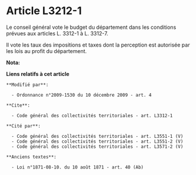 # Article L3212-1

Le conseil général vote le budget du département dans les conditions prévues aux articles L. 3312-1 à L. 3312-7. 

Il vote les taux des impositions et taxes dont la perception est autorisée par les lois au profit du département.

**Nota:**



**Liens relatifs à cet article**

	**Modifié par**:

	  - Ordonnance n°2009-1530 du 10 décembre 2009 - art. 4

	**Cite**:

	  - Code général des collectivités territoriales - art. L3312-1

	**Cité par**:

	  - Code général des collectivités territoriales - art. L3551-1 (V)
	  - Code général des collectivités territoriales - art. L3551-2 (V)
	  - Code général des collectivités territoriales - art. L3571-2 (V)

	**Anciens textes**:

	  - Loi n°1871-08-10. du 10 août 1871 - art. 40 (Ab)
